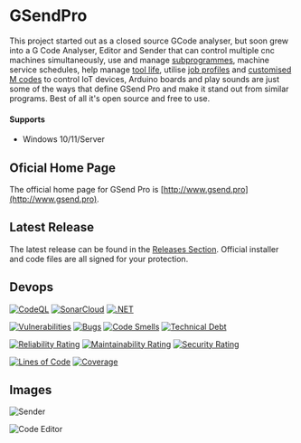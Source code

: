# GSendPro
This project started out as a closed source GCode analyser, but soon grew into a G Code Analyser, Editor and Sender that can control multiple cnc machines simultaneously, use and manage [subprogrammes](https://www.gsend.pro/Subprogram/Index), machine service schedules, help manage [tool life](https://www.gsend.pro/Home/ToolLife), utilise [job profiles](https://www.gsend.pro/Home/JobProfile) and [customised M codes](https://www.gsend.pro/MCodes/Index) to control IoT devices, 
Arduino boards and play sounds are just some of the ways that define 
GSend Pro and make it stand out from similar programs.  Best of all it's open source and free to use.

#### Supports
- Windows 10/11/Server

## Oficial Home Page
The official home page for GSend Pro is [http://www.gsend.pro](http://www.gsend.pro).

## Latest Release
The latest release can be found in the [Releases Section](https://github.com/k3ldar/GSendPro/tags).  Official installer and code files are all signed for your protection.


## Devops
[![CodeQL](https://github.com/k3ldar/GSendPro/actions/workflows/codeql-analysis.yml/badge.svg)](https://github.com/k3ldar/GSendPro/actions/workflows/codeql-analysis.yml) [![SonarCloud](https://github.com/k3ldar/GSendPro/actions/workflows/SonarCloud.yml/badge.svg)](https://github.com/k3ldar/GSendPro/actions/workflows/SonarCloud.yml) [![.NET](https://github.com/k3ldar/GSendPro/actions/workflows/dotnet.yml/badge.svg)](https://github.com/k3ldar/GSendPro/actions/workflows/dotnet.yml)

[![Vulnerabilities](https://sonarcloud.io/api/project_badges/measure?project=k3ldar_GSendPro&metric=vulnerabilities)](https://sonarcloud.io/summary/overall?id=k3ldar_GSendPro) [![Bugs](https://sonarcloud.io/api/project_badges/measure?project=k3ldar_GSendPro&metric=bugs)](https://sonarcloud.io/summary/overalloverall?id=k3ldar_GSendPro) [![Code Smells](https://sonarcloud.io/api/project_badges/measure?project=k3ldar_GSendPro&metric=code_smells)](https://sonarcloud.io/summary/overall?id=k3ldar_GSendPro) [![Technical Debt](https://sonarcloud.io/api/project_badges/measure?project=k3ldar_GSendPro&metric=sqale_index)](https://sonarcloud.io/summary/overall?id=k3ldar_GSendPro)

[![Reliability Rating](https://sonarcloud.io/api/project_badges/measure?project=k3ldar_GSendPro&metric=reliability_rating)](https://sonarcloud.io/summary/overall?id=k3ldar_GSendPro) [![Maintainability Rating](https://sonarcloud.io/api/project_badges/measure?project=k3ldar_GSendPro&metric=sqale_rating)](https://sonarcloud.io/summary/overall?id=k3ldar_GSendPro) [![Security Rating](https://sonarcloud.io/api/project_badges/measure?project=k3ldar_GSendPro&metric=security_rating)](https://sonarcloud.io/summary/overall?id=k3ldar_GSendPro) 

[![Lines of Code](https://sonarcloud.io/api/project_badges/measure?project=k3ldar_GSendPro&metric=ncloc)](https://sonarcloud.io/summary/new_code?id=k3ldar_GSendPro) [![Coverage](https://sonarcloud.io/api/project_badges/measure?project=k3ldar_GSendPro&metric=coverage)](https://sonarcloud.io/summary/new_code?id=k3ldar_GSendPro)

## Images

![Sender](https://www.gsend.pro/images/sender/2.png)

![Code Editor](https://www.gsend.pro/images/editor/3.png)
